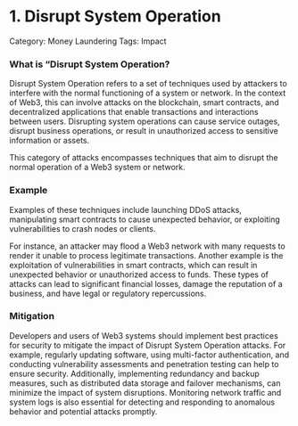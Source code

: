 # 1. Disrupt System Operation

Category: Money Laundering
Tags: Impact

### What is “Disrupt System Operation?

Disrupt System Operation refers to a set of techniques used by attackers to interfere with the normal functioning of a system or network. In the context of Web3, this can involve attacks on the blockchain, smart contracts, and decentralized applications that enable transactions and interactions between users. Disrupting system operations can cause service outages, disrupt business operations, or result in unauthorized access to sensitive information or assets.

This category of attacks encompasses techniques that aim to disrupt the normal operation of a Web3 system or network.

### Example

Examples of these techniques include launching DDoS attacks, manipulating smart contracts to cause unexpected behavior, or exploiting vulnerabilities to crash nodes or clients.

For instance, an attacker may flood a Web3 network with many requests to render it unable to process legitimate transactions. Another example is the exploitation of vulnerabilities in smart contracts, which can result in unexpected behavior or unauthorized access to funds. These types of attacks can lead to significant financial losses, damage the reputation of a business, and have legal or regulatory repercussions.

### Mitigation

Developers and users of Web3 systems should implement best practices for security to mitigate the impact of Disrupt System Operation attacks. For example, regularly updating software, using multi-factor authentication, and conducting vulnerability assessments and penetration testing can help to ensure security. Additionally, implementing redundancy and backup measures, such as distributed data storage and failover mechanisms, can minimize the impact of system disruptions. Monitoring network traffic and system logs is also essential for detecting and responding to anomalous behavior and potential attacks promptly.